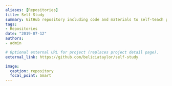 ```yaml
---
aliases: [Repositories]
title: Self-Study
summary: GitHub repository including code and materials to self-teach programming such as natural language processing and PostgreSQL
tags:
- Repositories
date: "2019-07-12"
authors:
- admin

# Optional external URL for project (replaces project detail page).
external_link: https://github.com/beliciataylor/self-study

image:
  caption: repository
  focal_point: Smart
---
```

